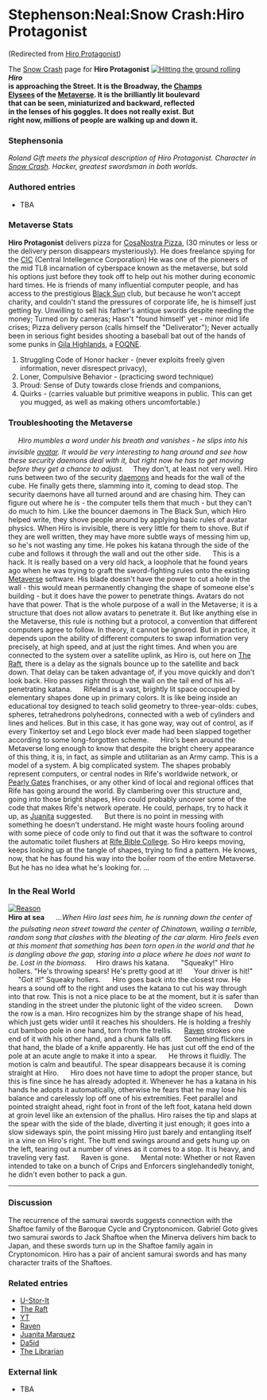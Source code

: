 
# Stephenson:Neal:Snow Crash:Hiro Protagonist

(Redirected from [Hiro Protagonist](/hiro-protagonist))

The [Snow Crash](/snow-crash) page for **Hiro Protagonist**
[![Hitting the ground rolling](/web/20060725172427im_/http://www.metaweb.com/wiki/upload/e/ed/MWrolandgift.jpg)](hitting-the-ground-rolling)  
***Hiro*  
is approaching the Street. It is the Broadway, the [Champs  
Elysees]() of the [Metaverse](/metaverse). It is the brilliantly lit boulevard  
that can be seen, miniaturized and backward, reflected  
in the lenses of his goggles. It does not really exist. But  
right now, millions of people are walking up and down it.**
### Stephensonia


*Roland Gift meets the physical description of Hiro Protagonist. Character in [Snow Crash](/stephenson-neal). Hacker, greatest swordsman in both worlds.*

### Authored entries


* TBA


### Metaverse Stats


**Hiro Protagonist** delivers pizza for [CosaNostra Pizza](/stephenson-neal-snow-crash-03-cosanostra-pizza-university-mike-lorrey), (30 minutes or less or the delivery person disappears mysteriously). He does freelance spying for the [CIC](/cic) (Central Intellegence Corporation) He was one of the pioneers of the mid TL8 incarnation of cyberspace known as the metaverse, but sold his options just before they took off to help out his mother during economic hard times. He is friends of many influential computer people, and has access to the prestigious [Black Sun](/black-sun) club, but because he won't accept charity, and couldn't stand the pressures of corporate life, he is himself just getting by. Unwilling to sell his father's antique swords despite needing the money; Turned on by cameras; Hasn't "found himself' yet - minor mid life crises; Pizza delivery person (calls himself the "Deliverator"); Never actually been in serious fight besides shooting a baseball bat out of the hands of some punks in [Gila Highlands](/gila-highlands), a [FOQNE](/foqne).

1. Struggling Code of Honor hacker - (never exploits freely given information, never disrespect privacy),
2. Loner, Compulsive Behavior - (practicing sword technique)
3. Proud: Sense of Duty towards close friends and companions,
4. Quirks - (carries valuable but primitive weapons in public. This can get you mugged, as well as making others uncomfortable.)


### Troubleshooting the Metaverse


     *Hiro mumbles a word under his breath and vanishes - he slips into his invisible [avatar](/avatar). It would be very interesting to hang around and see how these security daemons deal with it, but right now he has to get moving before they get a chance to adjust.*     They don't, at least not very well. Hiro runs between two of the security [daemons](/daemon) and heads for the wall of the cube. He finally gets there, slamming into it, coming to dead stop. The security daemons have all turned around and are chasing him. They can figure out where he is - the computer tells them that much - but they can't do much to him. Like the bouncer daemons in The Black Sun, which Hiro helped write, they shove people around by applying basic rules of avatar physics. When Hiro is invisible, there is very little for them to shove. But if they are well written, they may have more subtle ways of messing him up, so he's not wasting any time. He pokes his katana through the side of the cube and follows it through the wall and out the other side.
     This is a hack. It is really based on a very old hack, a loophole that he found years ago when he was trying to graft the sword-fighting rules onto the existing [Metaverse](/metaverse) software. His blade doesn't have the power to cut a hole in the wall - this would mean permanently changing the shape of someone else's building - but it does have the power to penetrate things. Avatars do not have that power. That is the whole purpose of a wall in the Metaverse; it is a structure that does not allow avatars to penetrate it. But like anything else in the Metaverse, this rule is nothing but a protocol, a convention that different computers agree to follow. In theory, it cannot be ignored. But in practice, it depends upon the ability of different computers to swap information very precisely, at high speed, and at just the right times. And when you are connected to the system over a satellite uplink, as Hiro is, out here on [The Raft](/the-raft), there is a delay as the signals bounce up to the satellite and back down. That delay can be taken advantage of, if you move quickly and don't look back. Hiro passes right through the wall on the tail end of his all-penetrating katana.
     Rifeland is a vast, brightly lit space occupied by elementary shapes done up in primary colors. It is like being inside an educational toy designed to teach solid geometry to three-year-olds: cubes, spheres, tetrahedrons polyhedrons, connected with a web of cylinders and lines and helices. But in this case, it has gone way, way out of control, as if every Tinkertoy set and Lego block ever made had been slapped together according to some long-forgotten scheme.
     Hiro's been around the Metaverse long enough to know that despite the bright cheery appearance of this thing, it is, in fact, as simple and utilitarian as an Army camp. This is a model of a system. A big complicated system. The shapes probably represent computers, or central nodes in Rife's worldwide network, or [Pearly Gates](/pearly-gates) franchises, or any other kind of local and regional offices that Rife has going around the world. By clambering over this structure and, going into those bright shapes, Hiro could probably uncover some of the code that makes Rife's network operate. He could, perhaps, try to hack it up, as [Juanita](/juanita-marquez) suggested.
     But there is no point in messing with something he doesn't understand. He might waste hours fooling around with some piece of code only to find out that it was the software to control the automatic toilet flushers at [Rife Bible College](/rife-bible-college). So Hiro keeps moving, keeps looking up at the tangle of shapes, trying to find a pattern. He knows, now, that he has found his way into the boiler room of the entire Metaverse. But he has no idea what he's looking for. ...


### In the Real World


[![Reason](/web/20060725172427im_/http://www.metaweb.com/wiki/upload/c/cb/RolandasHiroatSea.jpg)](reason)  
**Hiro at sea**
     *...When Hiro last sees him, he is running down the center of the pulsating neon street toward the center of Chinatown, wailing a terrible, random song that clashes with the bleating of the car alarm. Hiro feels even at this moment that something has been torn open in the world and that he is dangling above the gap, staring into a place where he does not want to be. Lost in the biomass.*     Hiro draws his katana.
     "Squeaky!" Hiro hollers. "He's throwing spears! He's pretty good at it!
     Your driver is hit!"
     "Got it!" Squeaky hollers.
     Hiro goes back into the closest row. He hears a sound off to the right and uses the katana to cut his way through into that row. This is not a nice place to be at the moment, but it is safer than standing in the street under the plutonic light of the video screen.
     Down the row is a man. Hiro recognizes him by the strange shape of his head, which just gets wider until it reaches his shoulders. He is holding a freshly cut bamboo pole in one hand, torn from the trellis.
     [Raven](/stephenson-neal-snow-crash-raven) strokes one end of it with his other hand, and a chunk falls off.
     Something flickers in that hand, the blade of a knife apparently. He has just cut off the end of the pole at an acute angle to make it into a spear.
     He throws it fluidly. The motion is calm and beautiful. The spear disappears because it is coming straight at Hiro.
     Hiro does not have time to adopt the proper stance, but this is fine since he has already adopted it. Whenever he has a katana in his hands he adopts it automatically, otherwise he fears that he may lose his balance and carelessly lop off one of his extremities. Feet parallel and pointed straight ahead, right foot in front of the left foot, katana held down at groin level like an extension of the phallus. Hiro raises the tip and slaps at the spear with the side of the blade, diverting it just enough; it goes into a slow sideways spin, the point missing Hiro just barely and entangling itself in a vine on Hiro's right. The butt end swings around and gets hung up on the left, tearing out a number of vines as it comes to a stop. It is heavy, and traveling very fast.
     Raven is gone.
     Mental note: Whether or not Raven intended to take on a bunch of Crips and Enforcers singlehandedly tonight, he didn't even bother to pack a gun.



---



### Discussion


The recurrence of the samurai swords suggests connection with the Shaftoe family of the Baroque Cycle and Cryptonomicon. Gabriel Goto gives two samurai swords to Jack Shaftoe when the Minerva delivers him back to Japan, and these swords turn up in the Shaftoe family again in Cryptonomicon. Hiro has a pair of ancient samurai swords and has many character traits of the Shaftoes. 

### Related entries


* [U-Stor-It](/u-stor-it)
* [The Raft](/the-raft)
* [YT](/yt)
* [Raven](/raven)
* [Juanita Marquez](/juanita-marquez)
* [Da5id](/da5id)
* [The Librarian](/the-librarian)


### External link


* TBA
